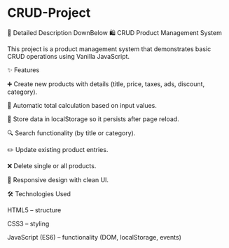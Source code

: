 # CRUD-Project
📌 Detailed Description DownBelow
🛍️ CRUD Product Management System

This project is a product management system that demonstrates basic CRUD operations using Vanilla JavaScript.

✨ Features

➕ Create new products with details (title, price, taxes, ads, discount, category).

🧮 Automatic total calculation based on input values.

📂 Store data in localStorage so it persists after page reload.

🔍 Search functionality (by title or category).

✏️ Update existing product entries.

❌ Delete single or all products.

📱 Responsive design with clean UI.

🛠️ Technologies Used

HTML5 – structure

CSS3 – styling

JavaScript (ES6) – functionality (DOM, localStorage, events)
